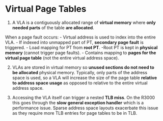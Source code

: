 # Virtual Page Tables
1. A VLA is a contiguously allocated range of **virtual memory** where **only needed parts** of the table **are allocated**.

When a page fault occurs:
    - Virtual address is used to index into the entire VLA.
    - If indexed into unmapped part of PT, **secondary page fault** is triggered.
        - Load mapping for PT from **root PT**.
        -Root PT is kept in **physical memory** (cannot trigger page faults).
            - Contains mapping to **pages for the virtual page table** (not the entire virtual address space).

2. VLAs are stored in virtual memory so **unused sections do not need to be allocated** physical memory. Typically, only parts of the address space is used, so a VLA will increase the size of the page table **relative to address space usage** as opposed to relative to the entire virtual address space.

3. Accessing the VLA itself can trigger a nested **TLB miss**. On the R3000 this goes through the **slow general exception handler** which is a performance issue. Sparse address space layouts exacerbate this issue as they require more TLB entries for page tables to be in TLB.